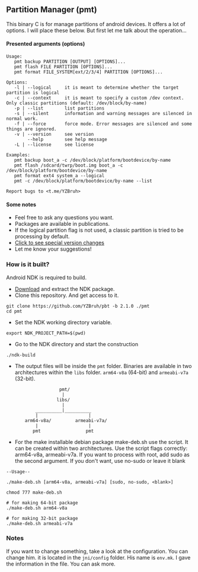 ## Partition Manager (pmt)

This binary C is for manage partitions of android devices.
It offers a lot of options. I will place these below. But first let me talk about the operation...

#### Presented arguments (options)

```
Usage:
   pmt backup PARTITION [OUTPUT] [OPTIONS]...
   pmt flash FILE PARTITION [OPTIONS]...
   pmt format FILE_SYSTEM[ext/2/3/4] PARTITION [OPTIONS]...

Options:
   -l | --logical     it is meant to determine whether the target partition is logical
   -c | --context     it is meant to specify a custom /dev context. Only classic partitions (default: /dev/block/by-name)
   -p | --list        list partitions
   -s | --silent      information and warning messages are silenced in normal work.
   -f | --force       force mode. Error messages are silenced and some things are ignored.
   -v | --version     see version
        --help        see help message
   -L | --license     see license

Examples:
   pmt backup boot_a -c /dev/block/platform/bootdevice/by-name
   pmt flash /sdcard/twrp/boot.img boot_a -c /dev/block/platform/bootdevice/by-name
   pmt format ext4 system_a --logical
   pmt -c /dev/block/platform/bootdevice/by-name --list

Report bugs to <t.me/YZBruh>
```

#### Some notes

- Feel free to ask any questions you want.
- Packages are available in publications.
- If the logical partition flag is not used, a classic partition is tried to be processing by default.
- [Click to see special version changes](https://github.com/YZBruh/pbt/blob/2.1.0-en/CHANGELOG.md)
- Let me know your suggestions!

### How is it built?
Android NDK is required to build.
 - [Download](https://developer.android.com/ndk/downloads) and extract the NDK package.
 - Clone this repository. And get access to it.
```
git clone https://github.com/YZBruh/pbt -b 2.1.0 ./pmt
cd pmt
```
 - Set the NDK working directory variable.
```
export NDK_PROJECT_PATH=$(pwd)
```
 - Go to the NDK directory and start the construction
```
./ndk-build
```
 - The output files will be inside the `pmt` folder. Binaries are available in two architectures within the `libs` folder. `arm64-v8a` (64-bit) and `armeabi-v7a` (32-bit).
```
                    pmt/
                     |
                   libs/
                     |
           __________|__________
           |                   |
       arm64-v8a/         armeabi-v7a/
           |                   |
          pmt                 pmt
```
 - For the make installable debian package make-deb.sh use the script. It can be created within two architectures. Use the script flags correctly: arm64-v8a, armeabi-v7a. If you want to process with root, add sudo as the second argument. If you don't want, use no-sudo or leave it blank

```
--Usage--

./make-deb.sh [arm64-v8a, armeabi-v7a] [sudo, no-sudo, <blank>]
```
 
```
chmod 777 make-deb.sh

# for making 64-bit package
./make-deb.sh arm64-v8a 

# for making 32-bit package
./make-deb.sh armeabi-v7a
```

### Notes
If you want to change something, take a look at the configuration. You can change him.
it is located in the `jni/config` folder. His name is `env.mk`. I gave the information in the file. You can ask more.
